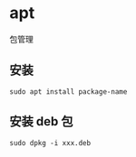 # apt

包管理

## 安装

```shell
sudo apt install package-name
```

## 安装 deb 包

```shell
sudo dpkg -i xxx.deb
```
